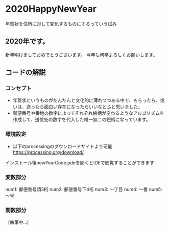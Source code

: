 # 2020HappyNewYear
年賀状を住所に対して変化するものにするっていう試み

## 2020年です。
新年明けましておめでとうございます。
今年も何卒よろしくお願いします。

## コードの解説
### コンセプト
* 年賀状というものがだんだんと文化的に薄れつつある中で、もらったら、或いは、送ったら面白い存在になったらいいなとふと思いました。
* 郵便番号や番地の数字によってそれぞれ絵柄が変わるようなアルゴリズムを作成して、送信先の数字を代入した唯一無二の絵柄になっています。

### 環境設定
* 以下のprocessingのダウンロードサイトより可能
https://processing.org/download/

インストール後newYearCode.pdeを開くとIDEで閲覧することができます

### 変数部分
num1: 郵便番号頭3桁
num2: 郵便番号下4桁
num3: 〜丁目
num4: 〜番
num5: 〜号
### 関数部分
（執筆中...)
